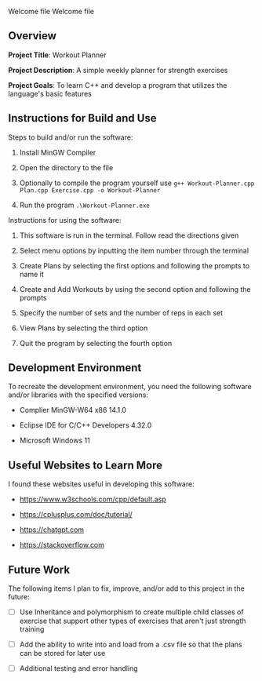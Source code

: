 Welcome file
Welcome file

## Overview

  

**Project Title**: Workout Planner

  

**Project Description**: A simple weekly planner for strength exercises

  

**Project Goals**: To learn C++ and develop a program that utilizes the language's basic features

  

## Instructions for Build and Use

  

Steps to build and/or run the software:

  

1. Install MinGW Compiler

2. Open the directory to the file

3. Optionally to compile the program yourself use `g++ Workout-Planner.cpp Plan.cpp Exercise.cpp -o Workout-Planner`

4. Run the program `.\Workout-Planner.exe`

  

Instructions for using the software:

  

1. This software is run in the terminal. Follow read the directions given

2. Select menu options by inputting the item number through the terminal

3. Create Plans by selecting the first options and following the prompts to name it
4. Create and Add Workouts by using the second option and following the prompts
5. Specify the number of sets and the number of reps in each set
6. View Plans by selecting the third option
7. Quit the program by selecting the fourth option

  

## Development Environment

  

To recreate the development environment, you need the following software and/or libraries with the specified versions:

  

- Complier MinGW-W64 x86 14.1.0 

- Eclipse IDE for C/C++ Developers 4.32.0

- Microsoft Windows 11

  

## Useful Websites to Learn More

  

I found these websites useful in developing this software:

  

- https://www.w3schools.com/cpp/default.asp

- https://cplusplus.com/doc/tutorial/

- https://chatgpt.com
- https://stackoverflow.com

  

## Future Work

  

The following items I plan to fix, improve, and/or add to this project in the future:

  

- [ ] Use Inheritance and polymorphism to create multiple child classes of exercise that support other types of exercises that aren't just strength training 

- [ ] Add the ability to write into and load from a .csv file so that the plans can be stored for later use

- [ ] Additional testing and error handling
